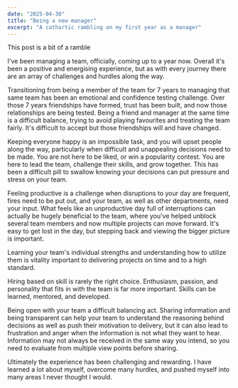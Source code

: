 ```yaml
---
date: "2025-04-30"
title: "Being a new manager"
excerpt: "A cathartic rambling on my first year as a manager"
---
```


This post is a bit of a ramble

I've been managing a team, officially, coming up to a year now. Overall it's been a positive and energising experience, but as with every journey there are an array of challenges and hurdles along the way.

Transitioning from being a member of the team for 7 years to managing that same team has been an emotional and confidence testing challenge. Over those 7 years friendships have formed, trust has been built, and now those relationships are being tested. Being a friend and manager at the same time is a difficult balance, trying to avoid playing favourites and treating the team fairly. It's difficult to accept but those friendships will and have changed.

Keeping everyone happy is an impossible task, and you will upset people along the way, particularly when difficult and unappealing decisions need to be made. You are not here to be liked, or win a popularity contest. You are here to lead the team, challenge their skills, and grow together. This has been a difficult pill to swallow knowing your decisions can put pressure and stress on your team.

Feeling productive is a challenge when disruptions to your day are frequent, fires need to be put out, and your team, as well as other departments, need your input. What feels like an unproductive day full of interruptions can actually be hugely beneficial to the team, where you've helped unblock several team members and now multiple projects can move forward. It's easy to get lost in the day, but stepping back and viewing the bigger picture is important.

Learning your team's individual strengths and understanding how to utilize them is vitality important to delivering projects on time and to a high standard.

Hiring based on skill is rarely the right choice. Enthusiasm, passion, and personality that fits in with the team is far more important. Skills can be learned, mentored, and developed.

Being open with your team a difficult balancing act. Sharing information and being transparent can help your team to understand the reasoning behind decisions as well as push their motivation to delivery, but it can also lead to frustration and anger when the information is not what they want to hear. Information may not always be received in the same way you intend, so you need to evaluate from multiple view points before sharing.

Ultimately the experience has been challenging and rewarding. I have learned a lot about myself, overcome many hurdles, and pushed myself into many areas I never thought I would.
